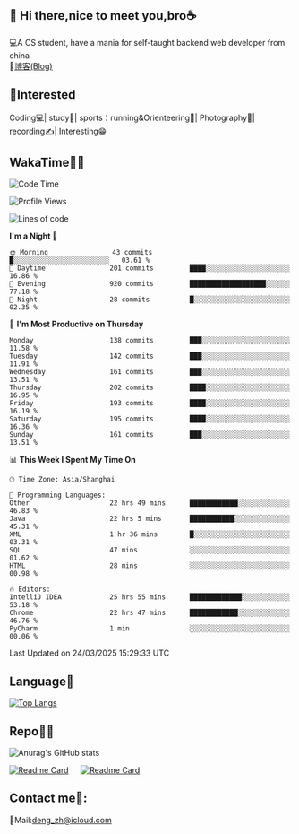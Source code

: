 👋 Hi there,nice to meet you,bro☕
---
💻A CS student, have a mania for self-taught backend web developer from china   
📌[博客(Blog)](https://github.com/HealUP/MyBlog)

 <!-- waka-box start -->
 <!-- waka-box end -->
 
🧲**Interested**
--
Coding💻| study📖| sports：running&Orienteering🏃‍| Photography📸| recording✍️| Interesting😁

WakaTime👨‍💻
---
<!--START_SECTION:waka-->
![Code Time](http://img.shields.io/badge/Code%20Time-2%2C723%20hrs%2017%20mins-blue)

![Profile Views](http://img.shields.io/badge/Profile%20Views-0-blue)

![Lines of code](https://img.shields.io/badge/From%20Hello%20World%20I%27ve%20Written-205.1%20thousand%20lines%20of%20code-blue)

**I'm a Night 🦉** 

```text
🌞 Morning                43 commits          █░░░░░░░░░░░░░░░░░░░░░░░░   03.61 % 
🌆 Daytime                201 commits         ████░░░░░░░░░░░░░░░░░░░░░   16.86 % 
🌃 Evening                920 commits         ███████████████████░░░░░░   77.18 % 
🌙 Night                  28 commits          █░░░░░░░░░░░░░░░░░░░░░░░░   02.35 % 
```
📅 **I'm Most Productive on Thursday** 

```text
Monday                   138 commits         ███░░░░░░░░░░░░░░░░░░░░░░   11.58 % 
Tuesday                  142 commits         ███░░░░░░░░░░░░░░░░░░░░░░   11.91 % 
Wednesday                161 commits         ███░░░░░░░░░░░░░░░░░░░░░░   13.51 % 
Thursday                 202 commits         ████░░░░░░░░░░░░░░░░░░░░░   16.95 % 
Friday                   193 commits         ████░░░░░░░░░░░░░░░░░░░░░   16.19 % 
Saturday                 195 commits         ████░░░░░░░░░░░░░░░░░░░░░   16.36 % 
Sunday                   161 commits         ███░░░░░░░░░░░░░░░░░░░░░░   13.51 % 
```


📊 **This Week I Spent My Time On** 

```text
🕑︎ Time Zone: Asia/Shanghai

💬 Programming Languages: 
Other                    22 hrs 49 mins      ████████████░░░░░░░░░░░░░   46.83 % 
Java                     22 hrs 5 mins       ███████████░░░░░░░░░░░░░░   45.31 % 
XML                      1 hr 36 mins        █░░░░░░░░░░░░░░░░░░░░░░░░   03.31 % 
SQL                      47 mins             ░░░░░░░░░░░░░░░░░░░░░░░░░   01.62 % 
HTML                     28 mins             ░░░░░░░░░░░░░░░░░░░░░░░░░   00.98 % 

🔥 Editors: 
IntelliJ IDEA            25 hrs 55 mins      █████████████░░░░░░░░░░░░   53.18 % 
Chrome                   22 hrs 47 mins      ████████████░░░░░░░░░░░░░   46.76 % 
PyCharm                  1 min               ░░░░░░░░░░░░░░░░░░░░░░░░░   00.06 % 
```


 Last Updated on 24/03/2025 15:29:33 UTC
<!--END_SECTION:waka-->

Language🚀
---
[![Top Langs](https://github-readme-stats.vercel.app/api/top-langs/?username=HealUP&layout=compact&hide_border=true)](https://github.com/HealUP)

Repo🧑‍💻
---
![Anurag's GitHub stats](https://github-readme-stats.vercel.app/api?username=HealUP&count_private=true&show_icons=true&theme=gruvbox&hide_border=true) 

[![Readme Card](https://github-readme-stats.vercel.app/api/pin/?username=HealUP&repo=InternetEy&theme=transparent)](https://github.com/HealUP/InternetEy) &emsp;
[![Readme Card](https://github-readme-stats.vercel.app/api/pin/?username=HealUP&repo=CampusExperience&theme=transparent)](https://github.com/HealUP/CampusExperience)


Contact me📱:
---
📮Mail:deng_zh@icloud.com  
